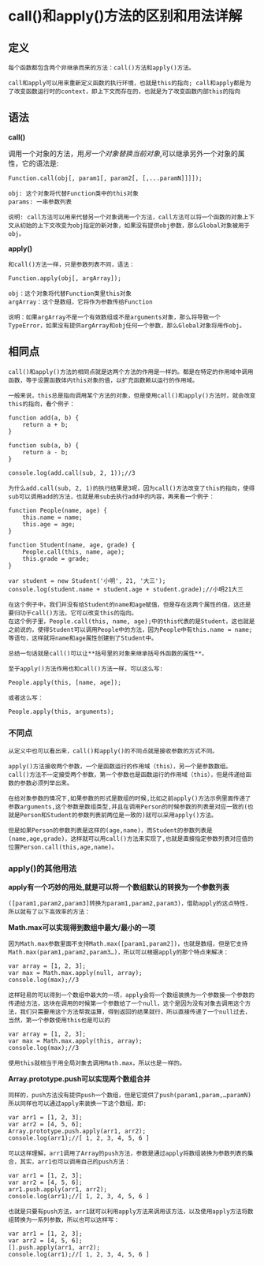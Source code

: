 # call()和apply()方法的区别和用法详解

## 定义

    每个函数都包含两个非继承而来的方法：call()方法和apply()方法。

    call和apply可以用来重新定义函数的执行环境，也就是this的指向; call和apply都是为了改变函数运行时的context，即上下文而存在的，也就是为了改变函数内部this的指向

## 语法

**call()**

调用一个对象的方法，用*另一个对象替换当前对象*,可以继承另外一个对象的属性，它的语法是:

    Function.call(obj[, param1[, param2[, [,...paramN]]]]);

    obj: 这个对象将代替Function类中的this对象
    params: 一串参数列表

    说明: call方法可以用来代替另一个对象调用一个方法，call方法可以将一个函数的对象上下文从初始的上下文改变为obj指定的新对象，如果没有提供obj参数，那么Global对象被用于obj。

**apply()**

    和call()方法一样，只是参数列表不同，语法：

    Function.apply(obj[, argArray]);

    obj：这个对象将代替Function类里this对象
    argArray：这个是数组，它将作为参数传给Function

    说明：如果argArray不是一个有效数组或不是arguments对象，那么将导致一个TypeError，如果没有提供argArray和obj任何一个参数，那么Global对象将用作obj。

## 相同点

    call()和apply()方法的相同点就是这两个方法的作用是一样的。都是在特定的作用域中调用函数，等于设置函数体内this对象的值，以扩充函数赖以运行的作用域。

    一般来说，this总是指向调用某个方法的对象，但是使用call()和apply()方法时，就会改变this的指向，看个例子：

    function add(a, b) {
        return a + b;
    }

    function sub(a, b) {
        return a - b;
    }

    console.log(add.call(sub, 2, 1));//3

    为什么add.call(sub, 2, 1)的执行结果是3呢，因为call()方法改变了this的指向，使得sub可以调用add的方法，也就是用sub去执行add中的内容，再来看一个例子：

    function People(name, age) {
        this.name = name;
        this.age = age;
    }

    function Student(name, age, grade) {
        People.call(this, name, age);
        this.grade = grade;
    }

    var student = new Student('小明', 21, '大三');
    console.log(student.name + student.age + student.grade);//小明21大三

    在这个例子中，我们并没有给Student的name和age赋值，但是存在这两个属性的值，这还是要归功于call()方法，它可以改变this的指向。
    在这个例子里，People.call(this, name, age);中的this代表的是Student，这也就是之前说的，使得Student可以调用People中的方法，因为People中有this.name = name;等语句，这样就将name和age属性创建到了Student中。

    总结一句话就是call()可以让**括号里的对象来继承括号外函数的属性**。

    至于apply()方法作用也和call()方法一样，可以这么写:

    People.apply(this, [name, age]);

    或者这么写：

    People.apply(this, arguments);

### 不同点

    从定义中也可以看出来，call()和apply()的不同点就是接收参数的方式不同。

    apply()方法接收两个参数，一个是函数运行的作用域（this），另一个是参数数组。
    call()方法不一定接受两个参数，第一个参数也是函数运行的作用域（this），但是传递给函数的参数必须列举出来。

    在给对象参数的情况下,如果参数的形式是数组的时候,比如之前apply()方法示例里面传递了参数arguments,这个参数是数组类型,并且在调用Person的时候参数的列表是对应一致的(也就是Person和Student的参数列表前两位是一致的)就可以采用apply()方法。

    但是如果Person的参数列表是这样的(age,name)，而Student的参数列表是(name,age,grade)，这样就可以用call()方法来实现了,也就是直接指定参数列表对应值的位置Person.call(this,age,name)。

### apply()的其他用法

**apply有一个巧妙的用处,就是可以将一个数组默认的转换为一个参数列表**

    ([param1,param2,param3]转换为param1,param2,param3)，借助apply的这点特性，所以就有了以下高效率的方法：

**Math.max可以实现得到数组中最大/最小的一项**

    因为Math.max参数里面不支持Math.max([param1,param2])，也就是数组，但是它支持Math.max(param1,param2,param3…)，所以可以根据apply的那个特点来解决：

    var array = [1, 2, 3];
    var max = Math.max.apply(null, array);
    console.log(max);//3

    这样轻易的可以得到一个数组中最大的一项，apply会将一个数组装换为一个参数接一个参数的传递给方法，这块在调用的时候第一个参数给了一个null，这个是因为没有对象去调用这个方法，我们只需要用这个方法帮我运算，得到返回的结果就行，所以直接传递了一个null过去，当然，第一个参数使用this也是可以的

    var array = [1, 2, 3];
    var max = Math.max.apply(this, array);
    console.log(max);//3

    使用this就相当于用全局对象去调用Math.max，所以也是一样的。

**Array.prototype.push可以实现两个数组合并**

    同样的，push方法没有提供push一个数组，但是它提供了push(param1,param,…paramN)所以同样也可以通过apply来装换一下这个数组，即:

    var arr1 = [1, 2, 3];
    var arr2 = [4, 5, 6];
    Array.prototype.push.apply(arr1, arr2);
    console.log(arr1);//[ 1, 2, 3, 4, 5, 6 ]

    可以这样理解，arr1调用了Array的push方法，参数是通过apply将数组装换为参数列表的集合，其实，arr1也可以调用自己的push方法：

    var arr1 = [1, 2, 3];
    var arr2 = [4, 5, 6];
    arr1.push.apply(arr1, arr2);
    console.log(arr1);//[ 1, 2, 3, 4, 5, 6 ]

    也就是只要有push方法，arr1就可以利用apply方法来调用该方法，以及使用apply方法将数组转换为一系列参数，所以也可以这样写：

    var arr1 = [1, 2, 3];
    var arr2 = [4, 5, 6];
    [].push.apply(arr1, arr2);
    console.log(arr1);//[ 1, 2, 3, 4, 5, 6 ]




